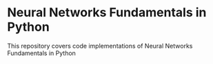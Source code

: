 # Neural Networks Fundamentals in Python

This repository covers code implementations of Neural Networks Fundamentals in Python
